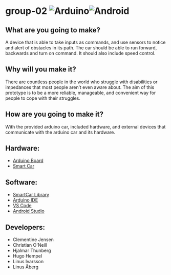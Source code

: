 # group-02 ![Arduino](https://github.com/DIT112-V20/group-02/workflows/Group%202%20Arduino%20CI/badge.svg)![Android](https://github.com/DIT112-V20/group-02/workflows/Group%202%20Android%20CI/badge.svg)

## What are you going to make?

A device that is able to take inputs as commands, and use sensors to notice and alert of obstacles in its path. The car should be able to run forward, backwards and turn on command. It should also include speed control.

## Why will you make it?

There are countless people in the world who struggle with disabilities or impedances that most people aren’t even aware about. The aim of this prototype is to be a more reliable, manageable, and convenient way for people to cope with their struggles.

## How are you going to make it?

With the provided arduino car, included hardware, and external devices that communicate with the arduino car and its hardware.

## Hardware:

- [Arduino Board](https://www.hackster.io/arduino/products/arduino-uno-genuino-uno?ref=project-1648ad)
- [Smart Car](https://www.hackster.io/platisd/getting-started-with-the-smartcar-platform-1648ad)

## Software:

- [SmartCar Library](https://www.arduinolibraries.info/libraries/smartcar-shield)
- [Arduino IDE](https://www.arduino.cc/)
- [VS Code](https://code.visualstudio.com/)
- [Android Studio](https://developer.android.com/studio)

## Developers:

- Clementine Jensen
- Christian O'Neill
- Hjalmar Thunberg
- Hugo Hempel
- Linus Ivarsson
- Linus Åberg